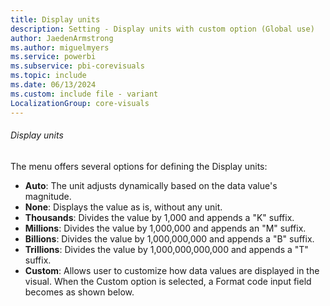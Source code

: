 ```yaml
---
title: Display units
description: Setting - Display units with custom option (Global use)
author: JaedenArmstrong
ms.author: miguelmyers
ms.service: powerbi
ms.subservice: pbi-corevisuals
ms.topic: include
ms.date: 06/13/2024
ms.custom: include file - variant
LocalizationGroup: core-visuals
---
```

###### Display units

The menu offers several options for defining the Display units:

- **Auto**: The unit adjusts dynamically based on the data value's magnitude.
- **None**: Displays the value as is, without any unit.
- **Thousands**: Divides the value by 1,000 and appends a "K" suffix.
- **Millions**: Divides the value by 1,000,000 and appends an "M" suffix.
- **Billions**: Divides the value by 1,000,000,000 and appends a "B" suffix.
- **Trillions**: Divides the value by 1,000,000,000,000 and appends a "T" suffix.
- **Custom**: Allows user to customize how data values are displayed in the visual. When the Custom option is selected, a Format code input field becomes as shown below.
